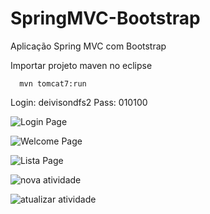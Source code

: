 # SpringMVC-Bootstrap
Aplicação Spring MVC com Bootstrap

Importar projeto maven no eclipse

      mvn tomcat7:run
      
Login:
      deivisondfs2
Pass:
      010100
      
      
 ![Login Page](https://github.com/deivisondfs2/SpringMVC-Bootstrap/blob/master/prints/login.png "Login Page")
 
 ![Welcome Page](https://github.com/deivisondfs2/SpringMVC-Bootstrap/blob/master/prints/welcome.png "Welcome Page")
 
 ![Lista Page](https://github.com/deivisondfs2/SpringMVC-Bootstrap/blob/master/prints/lista-atividades.png "Lista Page")
 
 ![nova atividade](https://github.com/deivisondfs2/SpringMVC-Bootstrap/blob/master/prints/new-atividade.png "nova atividade")
 
 ![atualizar atividade](https://github.com/deivisondfs2/SpringMVC-Bootstrap/blob/master/prints/atualizar.png "atualizar  atividade")
